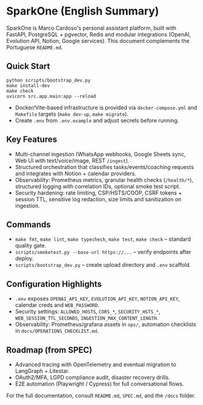# SparkOne (English Summary)

SparkOne is Marco Cardoso's personal assistant platform, built with FastAPI, PostgreSQL + pgvector, Redis and modular integrations (OpenAI, Evolution API, Notion, Google services). This document complements the Portuguese `README.md`.

## Quick Start
```
python scripts/bootstrap_dev.py
make install-dev
make check
uvicorn src.app.main:app --reload
```

- Docker/Vite-based infrastructure is provided via `docker-compose.yml` and `Makefile` targets (`make dev-up`, `make migrate`).
- Create `.env` from `.env.example` and adjust secrets before running.

## Key Features
- Multi-channel ingestion (WhatsApp webhooks, Google Sheets sync, Web UI with text/voice/image, REST `/ingest`).
- Structured orchestration that classifies tasks/events/coaching requests and integrates with Notion + calendar providers.
- Observability: Prometheus metrics, granular health checks (`/health/*`), structured logging with correlation IDs, optional smoke test script.
- Security hardening: rate limiting, CSP/HSTS/COOP, CSRF tokens + session TTL, sensitive log redaction, size limits and sanitization on ingestion.

## Commands
- `make fmt`, `make lint`, `make typecheck`, `make test`, `make check` – standard quality gate.
- `scripts/smoketest.py --base-url https://...` – verify endpoints after deploy.
- `scripts/bootstrap_dev.py` – create upload directory and `.env` scaffold.

## Configuration Highlights
- `.env` exposes `OPENAI_API_KEY`, `EVOLUTION_API_KEY`, `NOTION_API_KEY`, calendar creds and `WEB_PASSWORD`.
- Security settings: `ALLOWED_HOSTS`, `CORS_*`, `SECURITY_HSTS_*`, `WEB_SESSION_TTL_SECONDS`, `INGESTION_MAX_CONTENT_LENGTH`.
- Observability: Prometheus/grafana assets in `ops/`, automation checklists in `docs/OPERATIONS_CHECKLIST.md`.

## Roadmap (from SPEC)
- Advanced tracing with OpenTelemetry and eventual migration to LangGraph + Litestar.
- OAuth2/MFA, LGPD compliance audit, disaster recovery drills.
- E2E automation (Playwright / Cypress) for full conversational flows.

For the full documentation, consult `README.md`, `SPEC.md`, and the `/docs` folder.
